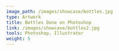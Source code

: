 ```yaml
---
image_path: /images/showcase/bottles.jpg
type: Artwork
title: Bottles Done on Photoshop
link: /images/showcase/bottles2.jpg
tools: Photoshop, Illustrator
weight: 5
---
```

